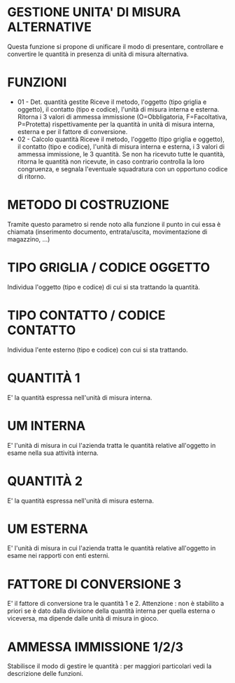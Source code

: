 # GESTIONE UNITA' DI MISURA ALTERNATIVE
Questa funzione si propone di unificare il modo di presentare, controllare e convertire le quantità in presenza di
unità di misura alternativa.
# FUNZIONI
-    01 - Det. quantità gestite
Riceve il metodo, l'oggetto (tipo griglia e oggetto), il contatto (tipo e codice), l'unità di misura interna e
esterna.
Ritorna i 3 valori di ammessa immissione (O=Obbligatoria, F=Facoltativa, P=Protetta) rispettivamente per la quantità
in unità di misura interna, esterna e per il fattore di conversione.
-    02 - Calcolo quantità
Riceve il metodo, l'oggetto (tipo griglia e oggetto), il contatto (tipo e codice), l'unità di misura interna e
esterna, i 3 valori di ammessa immissione, le 3 quantità.
Se non ha ricevuto tutte le quantità, ritorna le quantità non ricevute, in caso contrario controlla la loro
congruenza, e segnala l'eventuale squadratura con un opportuno codice di ritorno.
# METODO DI COSTRUZIONE
Tramite questo parametro si rende noto alla funzione il punto in cui essa è chiamata (inserimento documento,
entrata/uscita, movimentazione di magazzino, ...)
# TIPO GRIGLIA / CODICE OGGETTO
Individua l'oggetto (tipo e codice) di cui si sta trattando la quantità.
# TIPO CONTATTO / CODICE CONTATTO
Individua l'ente esterno (tipo e codice) con cui si sta trattando.
# QUANTITÀ 1
E' la quantità espressa nell'unità di misura interna.
# UM INTERNA
E' l'unità di misura in cui l'azienda tratta le quantità relative all'oggetto in esame nella sua attività interna.
# QUANTITÀ 2
E' la quantità espressa nell'unità di misura esterna.
# UM ESTERNA
E' l'unità di misura in cui l'azienda tratta le quantità relative all'oggetto in esame nei rapporti con enti esterni.
# FATTORE DI CONVERSIONE 3
E' il fattore di conversione tra le quantità 1 e 2.
Attenzione :  non è stabilito a priori se è dato dalla divisione della quantità interna per quella esterna o viceversa,
ma dipende dalle unità di misura in gioco.
# AMMESSA IMMISSIONE 1/2/3
Stabilisce il modo di gestire le quantità :  per maggiori particolari vedi la descrizione delle funzioni.
